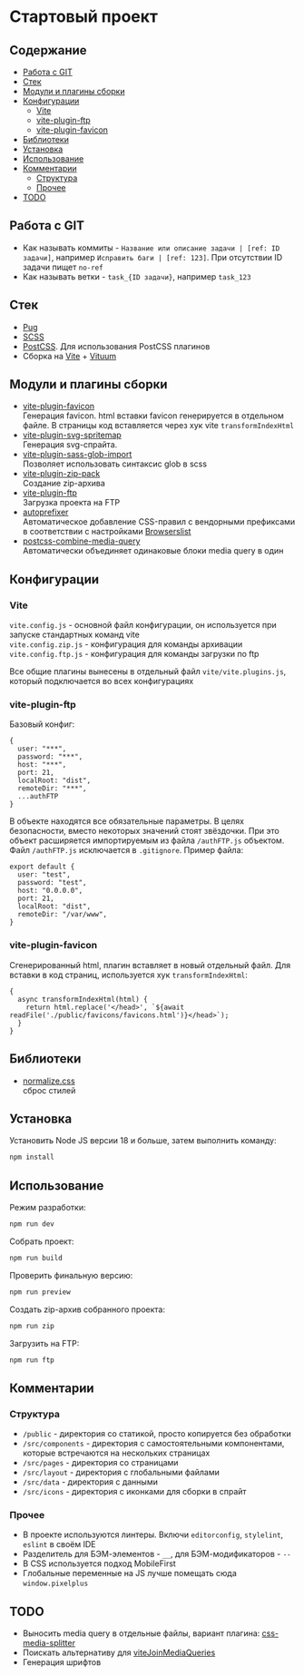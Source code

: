 # Стартовый проект


## Содержание

* [Работа с GIT](#работа-с-git)
* [Стек](#стек)
* [Модули и плагины сборки](#модули-и-плагины-сборки)
* [Конфигурации](#конфигурации)
  * [Vite](#vite)
  * [vite-plugin-ftp](#vite-plugin-ftp)
  * [vite-plugin-favicon](#vite-plugin-favicon)
* [Библиотеки](#библиотеки)
* [Установка](#установка)
* [Использование](#использование)
* [Комментарии](#комментарии)
  * [Структура](#структура)
  * [Прочее](#прочее)
* [TODO](#todo)

## Работа с GIT

* Как называть коммиты - `Название или описание задачи | [ref: ID задачи]`, например `Исправить баги | [ref: 123]`. 
При отсутствии ID задачи пищет `no-ref`
* Как называть ветки - `task_{ID задачи}`, например `task_123`

## Стек

* [Pug](https://pugjs.org/api/getting-started.html)
* [SCSS](https://sass-scss.ru/)
* [PostCSS](https://postcss.org/). Для использования PostCSS плагинов
* Сборка на [Vite](https://vitejs.dev/) + [Vituum](https://vituum.dev/plugins/pug)

## Модули и плагины сборки

* [vite-plugin-favicon](https://www.npmjs.com/package/@axelrindle/vite-plugin-favicon)  
Генерация favicon. html вставки favicon генерируется в отдельном файле.
В страницы код вставляется через хук vite `transformIndexHtml` 
* [vite-plugin-svg-spritemap](https://github.com/SpiriitLabs/vite-plugin-svg-spritemap)  
Генерация svg-спрайта.
* [vite-plugin-sass-glob-import](https://github.com/cmalven/vite-plugin-sass-glob-import)  
Позволяет использовать синтаксис glob в scss
* [vite-plugin-zip-pack](https://github.com/7th-Cyborg/vite-plugin-zip-pack)  
Создание zip-архива
* [vite-plugin-ftp](https://github.com/JianGuoPaPa/vite-plugin-ftp)  
Загрузка проекта на FTP
* [autoprefixer](https://github.com/postcss/autoprefixer)  
Автоматическое добавление CSS-правил с вендорными префиксами в соответствии с настройками [Browserslist](https://github.com/browserslist/browserslist)
* [postcss-combine-media-query](https://github.com/SassNinja/postcss-combine-media-query)  
Автоматически объединяет одинаковые блоки media query в один


## Конфигурации

### Vite

`vite.config.js` - основной файл конфигурации, он используется при запуске стандартных команд vite  
`vite.config.zip.js` - конфигурация для команды архивации  
`vite.config.ftp.js` - конфигурация для команды загрузки по ftp

Все общие плагины вынесены в отдельный файл `vite/vite.plugins.js`, который подключается во всех конфигурациях

### vite-plugin-ftp

Базовый конфиг:
```
{
  user: "***",
  password: "***",
  host: "***",
  port: 21,
  localRoot: "dist",
  remoteDir: "***",
  ...authFTP
}
```
В объекте находятся все обязательные параметры. В целях безопасности, вместо некоторых значений стоят звёздочки.
При это объект расширяется импортируемым из файла `/authFTP.js` объектом. Файл `/authFTP.js` исключается в `.gitignore`.
Пример файла:
```
export default {
  user: "test",
  password: "test",
  host: "0.0.0.0",
  port: 21,
  localRoot: "dist",
  remoteDir: "/var/www",
}
```

### vite-plugin-favicon

Сгенерированный html, плагин вставляет в новый отдельный файл. Для вставки в код страниц,
используется хук `transformIndexHtml`:
```
{
  async transformIndexHtml(html) {
    return html.replace('</head>', `${await readFile('./public/favicons/favicons.html')}</head>`);
  }
}
```


## Библиотеки

* [normalize.css](https://necolas.github.io/normalize.css/)  
сброс стилей

## Установка

Установить Node JS версии 18 и больше, затем выполнить команду:

```bash
npm install
```

## Использование

Режим разработки:

```bash
npm run dev
```

Собрать проект:

```bash
npm run build
```

Проверить финальную версию:

```bash
npm run preview
```

Создать zip-архив собранного проекта:

```bash
npm run zip
```

Загрузить на FTP:

```bash
npm run ftp
```

## Комментарии

### Структура

* `/public` - директория со статикой, просто копируется без обработки
* `/src/components` - директория с самостоятельными компонентами, которые встречаются на нескольких страницах
* `/src/pages` - директория со страницами
* `/src/layout` - директория с глобальными файлами
* `/src/data` - директория с данными
* `/src/icons` - директория с иконками для сборки в спрайт

### Прочее

* В проекте используются линтеры. Включи `editorconfig`, `stylelint`, `eslint` в своём IDE
* Разделитель для БЭМ-элементов - `__`, для БЭМ-модификаторов - `--`
* В CSS используется подход MobileFirst
* Глобальные переменные на JS лучше помещать сюда `window.pixelplus`


## TODO

* Выносить media query в отдельные файлы, вариант плагина: [css-media-splitter](https://www.npmjs.com/package/css-media-splitter)
* Поискать альтернативу для [viteJoinMediaQueries](https://github.com/oleksandr-dukhovnyy/vite-join-media-queries)
* Генерация шрифтов 
